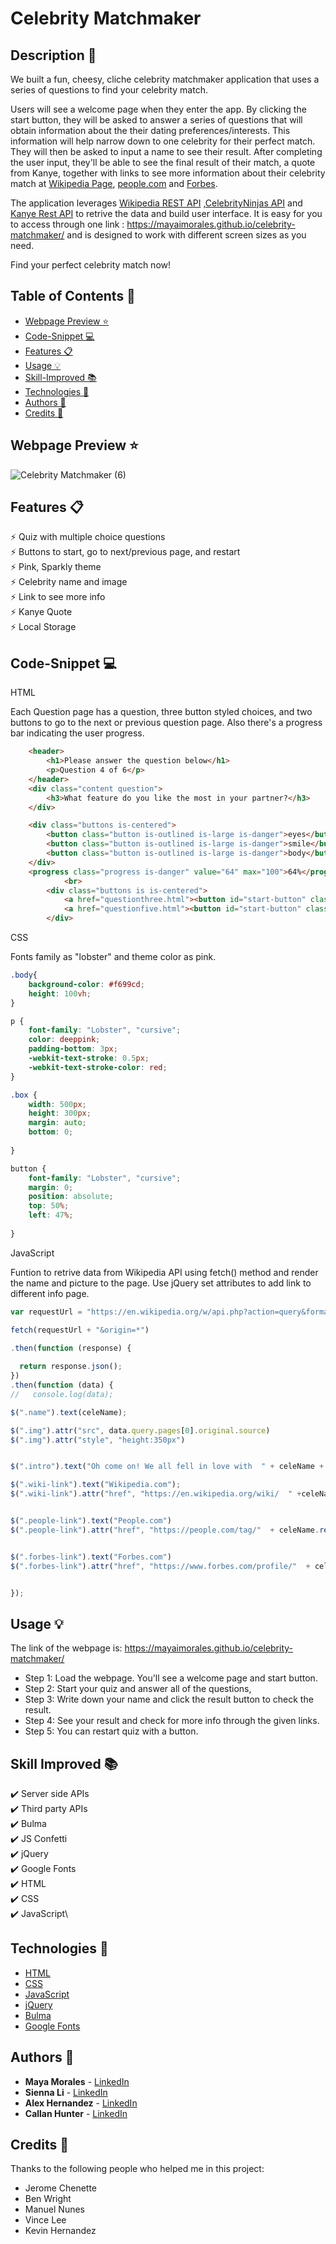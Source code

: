 # Celebrity Matchmaker

## Description 📝 

We built a fun, cheesy, cliche celebrity matchmaker application that uses a series of questions to find your celebrity match.

Users will see a welcome page when they enter the app. By clicking the start button, they will be asked to answer a series of questions that will obtain information about the their dating preferences/interests. This information will help narrow down to one celebrity for their perfect match. They will then be asked to input a name to see their result. After completing the user input, they'll be able to see the final result of their match, a quote from Kanye, together with links to see more information about their celebrity match at [Wikipedia Page](https://en.wikipedia.org/wiki/Main_Page), [people.com](https://people.com/) and [Forbes](https://www.forbes.com/?sh=11854e802254). 

The application leverages [Wikipedia REST API](https://wikimedia.org/api/rest_v1/) ,[CelebrityNinjas API](https://celebrityninjas.com/api) and [Kanye Rest API](https://kanye.rest/) to retrive the data and build user interface. It is easy for you to access through one link : https://mayaimorales.github.io/celebrity-matchmaker/ and is designed to work with different screen sizes as you need.

Find your perfect celebrity match now!


## Table of Contents 📖

* [Webpage Preview ⭐](#webpage-preview-)
* [Code-Snippet 💻](#code-snippet-)
* [Features 📋](#features-)
* [Usage 💡](#usage-)
* [Skill-Improved 📚](#skill-improved-)
* [Technologies 🔧](#technologies-)
* [Authors 👩](#authors-)
* [Credits 🙌](#credits-)

## Webpage Preview ⭐
 
 
![Celebrity Matchmaker (6)](https://user-images.githubusercontent.com/101283174/163512126-d8f0d253-8d8f-4f7d-9a83-010d1c50411c.gif)




## Features 📋

⚡️ Quiz with multiple choice questions\
⚡️ Buttons to start, go to next/previous page, and restart\
⚡️ Pink, Sparkly theme \
⚡️ Celebrity name and image\
⚡️ Link to see more info\
⚡️ Kanye Quote\
⚡️ Local Storage

## Code-Snippet 💻

HTML

Each Question page has a question, three button styled choices, and two buttons to go to the next or previous question page. Also there's a progress bar indicating the user progress.
```HTML
    <header>
        <h1>Please answer the question below</h1>
        <p>Question 4 of 6</p>
    </header>
    <div class="content question">
        <h3>What feature do you like the most in your partner?</h3>
    </div>

    <div class="buttons is-centered">
        <button class="button is-outlined is-large is-danger">eyes</button>
        <button class="button is-outlined is-large is-danger">smile</button>
        <button class="button is-outlined is-large is-danger">body</button>
    </div>
    <progress class="progress is-danger" value="64" max="100">64%</progress>
            <br>
        <div class="buttons is is-centered">
            <a href="questionthree.html"><button id="start-button" class="button is-danger is-outlined">Previous Question</button></a>
            <a href="questionfive.html"><button id="start-button" class="button is-danger is-outlined">Next Question</button></a>
        </div>
```

CSS

Fonts family as "lobster" and theme color as pink.
```CSS
.body{
    background-color: #f699cd;
    height: 100vh;
}

p {
    font-family: "Lobster", "cursive";
    color: deeppink;
    padding-bottom: 3px;
    -webkit-text-stroke: 0.5px;
    -webkit-text-stroke-color: red;
}

.box {
    width: 500px;
    height: 300px;
    margin: auto;
    bottom: 0;
    
}

button {
    font-family: "Lobster", "cursive";
    margin: 0;
    position: absolute;
    top: 50%;
    left: 47%;
    
}
```

JavaScript

Funtion to retrive data from Wikipedia API using fetch() method and render the name and picture to the page. 
Use jQuery set attributes to add link to different info page.

```JavaScript
var requestUrl = "https://en.wikipedia.org/w/api.php?action=query&format=json&formatversion=2&prop=pageimages|pageterms&piprop=original&titles=" + celeName.replace(" ", "%20")

fetch(requestUrl + "&origin=*")

.then(function (response) {
 
  return response.json();
})
.then(function (data) {
//   console.log(data);

$(".name").text(celeName);

$(".img").attr("src", data.query.pages[0].original.source)
$(".img").attr("style", "height:350px")


$(".intro").text("Oh come on! We all fell in love with  " + celeName + "  right? ");

$(".wiki-link").text("Wikipedia.com");
$(".wiki-link").attr("href", "https://en.wikipedia.org/wiki/  " +celeName.replace(" ", "_"))


$(".people-link").text("People.com")
$(".people-link").attr("href", "https://people.com/tag/"  + celeName.replace(" ", "-") + "/")


$(".forbes-link").text("Forbes.com")
$(".forbes-link").attr("href", "https://www.forbes.com/profile/"  + celeName.toLowerCase().replace(" ", "-")+ "/")


});
```


## Usage 💡

The link of the webpage is: https://mayaimorales.github.io/celebrity-matchmaker/

- Step 1: Load the webpage. You'll see a welcome page and start button.
- Step 2: Start your quiz and answer all of the questions,
- Step 3: Write down your name and click the result button to check the result.
- Step 4: See your result and check for more info through the given links.
- Step 5: You can restart quiz with a button.


## Skill Improved 📚
✔️ Server side APIs\
✔️ Third party APIs\
✔️ Bulma\
✔️ JS Confetti\
✔️ jQuery\
✔️ Google Fonts\
✔️ HTML\
✔️ CSS\
✔️ JavaScript\


## Technologies 🔧

* [HTML](https://developer.mozilla.org/en-US/docs/Web/HTML)
* [CSS](https://developer.mozilla.org/en-US/docs/Web/CSS)
* [JavaScript](https://developer.mozilla.org/en-US/docs/Web/JavaScript)
* [jQuery](https://jquery.com/)
* [Bulma](https://bulma.io/)
* [Google Fonts](https://fonts.google.com//)

## Authors 👩

* **Maya Morales** - [LinkedIn](https://www.linkedin.com/in/maya-morales-1191351bb/)
* **Sienna Li** - [LinkedIn](https://www.linkedin.com/in/hexuanli/)
* **Alex Hernandez** - [LinkedIn](https://www.linkedin.com/in/alex-hernandez-438743233)
* **Callan Hunter** - [LinkedIn](https://www.linkedin.com/in/callan-hunter-195816196/)

## Credits 🙌

Thanks to the following people who helped me in this project:
- Jerome Chenette
- Ben Wright
- Manuel Nunes
- Vince Lee
- Kevin Hernandez
